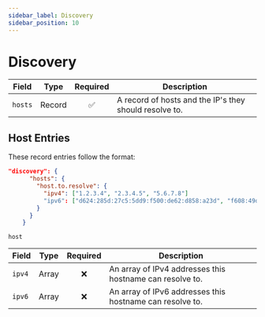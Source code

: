 ```yaml
---
sidebar_label: Discovery
sidebar_position: 10
---
```



# Discovery


| Field     | Type    | Required | Description                                                                                               |
| --------- | ------- | :------: | --------------------------------------------------------------------------------------------------------- |
| `hosts`    | Record  |    ✅    | A record of hosts and the IP's they should resolve to.                                           |



## Host Entries
These record entries follow the format:

```json
"discovery": {
      "hosts": {
        "host.to.resolve": {
          "ipv4": ["1.2.3.4", "2.3.4.5", "5.6.7.8"]
          "ipv6": ["d624:285d:27c5:5dd9:f500:de62:d858:a23d", "f608:49da:8282:4f7c:ca18:8107:12d1:72d6",  "83a7:e8f2:60f8:f0eb:a2ff:4001:4856:479"]
        }
      }
    }
```


`host`

| Field     | Type    | Required | Description                                                                                               |
| --------- | ------- | :------: | --------------------------------------------------------------------------------------------------------- |
| `ipv4`    | Array |   ❌  | An array of IPv4 addresses this hostname can resolve to.                                |
| `ipv6`    | Array |   ❌  | An array of IPv6 addresses this hostname can resolve to.                                |
